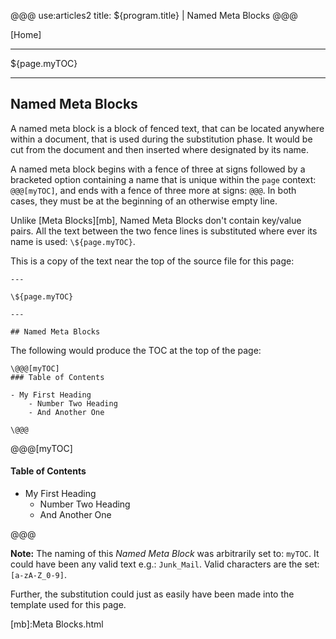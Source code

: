 @@@
use:articles2
title: ${program.title} | Named Meta Blocks
@@@

[Home]

---

${page.myTOC}

---

## Named Meta Blocks

A named meta block is a block of fenced text, that can be located anywhere within 
a document, that is used during the substitution phase.  It would be cut from the
document and then inserted where designated by its name.

A named meta block begins with a fence of three at signs followed by a bracketed 
option containing a name that is unique within the `page` context: `@@@[myTOC]`, 
and ends with a fence of three more at signs: `@@@`.  In both cases, they must be 
at the beginning of an otherwise empty line.

Unlike [Meta Blocks][mb], Named Meta Blocks don't contain key/value pairs.  All the
text between the two fence lines is substituted where ever its name is used: 
`\${page.myTOC}`.

This is a copy of the text near the top of the source file for this page:
~~~
---

\${page.myTOC}

---

## Named Meta Blocks
~~~

The following would produce the TOC at the top of the page:

~~~
\@@@[myTOC]
### Table of Contents

- My First Heading
    - Number Two Heading
    - And Another One

\@@@
~~~

@@@[myTOC]
#### Table of Contents

- My First Heading
    - Number Two Heading
    - And Another One

@@@

__Note:__ The naming of this _Named Meta Block_ was arbitrarily set to: `myTOC`.
It could have been any valid text e.g.: `Junk_Mail`.  Valid characters are the set:
`[a-zA-Z_0-9]`.

Further, the substitution could just as easily have been made into the template used for 
this page.


[mb]:Meta Blocks.html
